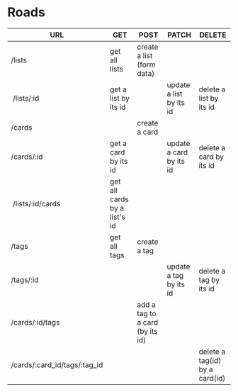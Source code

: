 # Roads

| URL | GET | POST | PATCH | DELETE |
|---|---|---|---|---|
| /lists | get all lists | create a list (form data) |
| /lists/:id | get a list by its id || update a list by its id | delete a list by its id |
| /cards || create a card |||
| /cards/:id | get a card by its id || update a card by its id | delete a card by its id |
| /lists/:id/cards | get all cards by a list's id ||||
| /tags| get all tags | create a tag |||
| /tags/:id ||| update a tag by its id| delete a tag by its id|
| /cards/:id/tags || add a tag to a card (by its id)|||
| /cards/:card_id/tags/:tag_id |||| delete a tag(id) by a card(id)|
